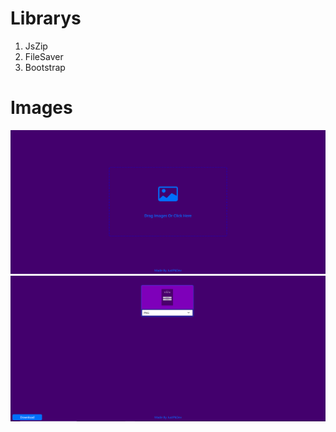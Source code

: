 
# Librarys
1. JsZip
2. FileSaver
3. Bootstrap
   

# Images
<img src="./images/1.PNG" />
<img src="./images/2.PNG" />